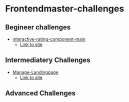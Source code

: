 # Frontendmaster-challenges

## Begineer challenges

- [interactive-rating-component-main](https://github.com/Ad-h0c/Frontendmaster-challenges/tree/main/1_Beginner/interactive-rating-component-main)
  - [Link to site](https://interactive-rating-adhoc.netlify.app/)

## Intermediatery Challenges

- [Manage-Landingpage](https://github.com/Ad-h0c/Frontendmaster-challenges/tree/main/2_Intermediate/Landingpage-manage)
  - [Link to site](https://landingpage-adhoc.netlify.app/)

## Advanced Challenges
